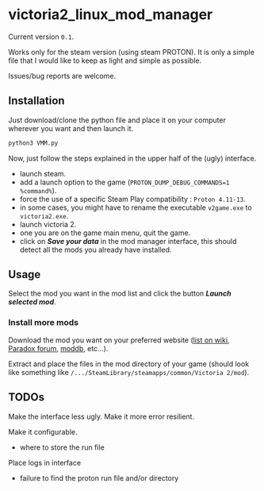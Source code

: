 # victoria2_linux_mod_manager

Current version `0.1`.

Works only for the steam version (using steam PROTON). It is only a simple file that I would like to keep
as light and simple as possible.

Issues/bug reports are welcome.

## Installation

Just download/clone the python file and place it on your computer wherever you want and then launch it.

```bash
python3 VMM.py
```

Now, just follow the steps explained in the upper half of the (ugly) interface.
- launch steam.
- add a launch option to the game (`PROTON_DUMP_DEBUG_COMMANDS=1 %command%`).
- force the use of a specific Steam Play compatibility : `Proton 4.11-13`.
- in some cases, you might have to rename the executable `v2game.exe` to `victoria2.exe`.
- launch victoria 2.
- one you are on the game main menu, quit the game.
- click on ___Save your data___ in the mod manager interface, this should detect all the mods you already have
installed.
 


## Usage

Select the mod you want in the mod list and click the button ___Launch selected mod___.

### Install more mods

Download the mod you want on your preferred website ([list on wiki](https://vic2.paradoxwikis.com/List_of_mods),
[Paradox forum](https://forum.paradoxplaza.com/forum/forums/victoria-2-user-modifications.543/),
[moddb](https://www.moddb.com/games/victoria-2-heart-of-darkness/mods), etc...).

Extract and place the files in the mod directory of your game (should look like something like
`/.../SteamLibrary/steamapps/common/Victoria 2/mod`). 

## TODOs

Make the interface less ugly.
Make it more error resilient.

Make it configurable.
- where to store the run file

Place logs in interface
- failure to find the proton run file and/or directory